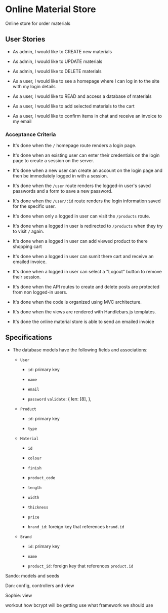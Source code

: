 # Online Material Store
Online store for order materials

## User Stories
* As admin, I would like to CREATE new materials
* As admin, I would like to UPDATE materials
* As admin, I would like to DELETE materials

* As a user, I would like to see a homepage where I can log in to the site with my login details
* As a user, I would like to READ and access a database of materials
* As a user, I would like to add selected materials to the cart
* As a user, I would like to confirm items in chat and receive an invoice to my email

### Acceptance Criteria

* It's done when the `/` homepage route renders a login page.

* It's done when an existing user can enter their credentials on the login page to create a session on the server.

* It's done when a new user can create an account on the login page and then be immediately logged in with a session.

* It's done when the `/user` route renders the logged-in user's saved passwords and a form to save a new password.

* It's done when the `/user/:id` route renders the login information saved for the specific user.

* It's done when only a logged in user can visit the `/products` route.

* It's done when a logged in user is redirected to `/products` when they try to visit `/` again.

* It's done when a logged in user can add viewed product to there shopping cart

* It's done when a logged in user can sumit there cart and receive an emailed invoice.

* It's done when a logged in user can select a "Logout" button to remove their session.

* It's done when the API routes to create and delete posts are protected from non logged-in users.

* It's done when the code is organized using MVC architecture.

* It's done when the views are rendered with Handlebars.js templates.

* It's done the online material store is able to send an emailed invoice

## Specifications 

* The database models have the following fields and associations:

  * `User`
    * `id`: primary key

    * `name`

    * `email`
    
    * `password`
      `validate`: {
        len: [8],
      },

  * `Product`
    * `id`: primary key

    * `type`

  * `Material`
    * `id`

    * `colour`

    * `finish`

    * `product_code`

    * `length`

    * `width`

    * `thickness`

    * `price`
 
    * `brand_id`: foreign key that references `brand.id`   

  * `Brand`
    * `id`: primary key

    * `name`
 
    * `product_id`: foreign key that references `product.id`   

  
Sando:
models and seeds

Dan:
config, controllers and view

Sophie:
view

workout how bcrypt will be getting use
what framework we should use